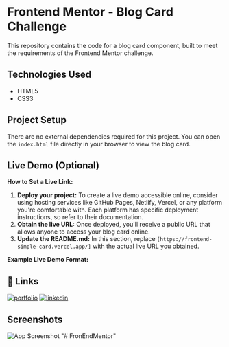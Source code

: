 # Frontend Mentor - Blog Card Challenge

This repository contains the code for a blog card component, built to meet the requirements of the Frontend Mentor challenge.

## Technologies Used

- HTML5
- CSS3

## Project Setup

There are no external dependencies required for this project. You can open the `index.html` file directly in your browser to view the blog card.

## Live Demo (Optional)

**How to Set a Live Link:**

1. **Deploy your project:** To create a live demo accessible online, consider using hosting services like GitHub Pages, Netlify, Vercel, or any platform you're comfortable with. Each platform has specific deployment instructions, so refer to their documentation.
2. **Obtain the live URL:** Once deployed, you'll receive a public URL that allows anyone to access your blog card online.
3. **Update the README.md:** In this section, replace `[https://frontend-simple-card.vercel.app/]` with the actual live URL you obtained.

**Example Live Demo Format:**

## 🔗 Links

[![portfolio](https://img.shields.io/badge/my_portfolio-000?style=for-the-badge&logo=ko-fi&logoColor=white)](https://dev-miyad.vercel.app/)
[![linkedin](https://img.shields.io/badge/linkedin-0A66C2?style=for-the-badge&logo=linkedin&logoColor=white)](https://www.linkedin.com/in/mh-miyad/)

## Screenshots

![App Screenshot](https://i.ibb.co/wy57P7K/Desktop-Active.jpg)
"# FronEndMentor"
